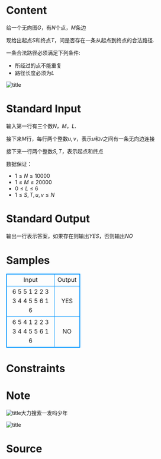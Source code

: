 
# Content

给一个无向图$G$，有$N$个点，$M$条边

现给出起点$S$和终点$T$，问是否存在一条从起点到终点的合法路径.

一条合法路径必须满足下列条件:

* 所经过的点不能重复
* 路径长度必须为$L$

![title](/source/lutece/liang-yan-yi-bi-da-li-sou-chi-liang-gao-qing-zhong-zhi-ban/img/aHR0cHM6Ly9hY20udWVzdGMuZWR1LmNuL21lZGlhL2ltYWdlL3Byb2JsZW0vMTcxMC8yMDE3MDYwODE0MzY0NTIzNDMwLmdpZg==.gif)

# Standard Input

输入第一行有三个数$N$，$M$，$L$.

接下来$M$行，每行两个整数$u,v$，表示$u$和$v$之间有一条无向边连接

接下来一行两个整数$S,T$，表示起点和终点

数据保证：

* $1 \leq N \leq 10000$
* $1 \leq M \leq 20000$
* $0 \leq L \leq 6$
* $1 \leq S,T,u,v \leq N$

# Standard Output

输出一行表示答案，如果存在则输出$YES$，否则输出$NO$

# Samples

<style>
        table,table tr th, table tr td { border:1px solid #0094ff; }
        table { width: 200px; min-height: 25px; line-height: 25px; text-align: center; border-collapse: collapse;}   
    </style>
<table>
	<tr>
		<td>Input</td>
		<td>Output</td>
	</tr>
<tr><td>6 5 5
1 2
2 3
3 4
4 5
5 6
1 6</td><td>YES</td></tr><tr><td>6 5 4
1 2
2 3
3 4
4 5
5 6
1 6</td><td>NO</td></tr></table>


# Constraints



# Note

![title](/source/lutece/liang-yan-yi-bi-da-li-sou-chi-liang-gao-qing-zhong-zhi-ban/img/aHR0cHM6Ly9hY20udWVzdGMuZWR1LmNuL21lZGlhL2ltYWdlL3Byb2JsZW0vMTcxMC8yMDE3MDYwODE0MzUzNDI5MjI5LmdpZg==.gif)大力搜索一发吗少年

![title](/source/lutece/liang-yan-yi-bi-da-li-sou-chi-liang-gao-qing-zhong-zhi-ban/img/aHR0cHM6Ly9hY20udWVzdGMuZWR1LmNuL21lZGlhL2ltYWdlL3Byb2JsZW0vMTcxMC8yMDE3MDYwODE5NDQ1Nzc0MDEuanBn.jpg)

# Source


